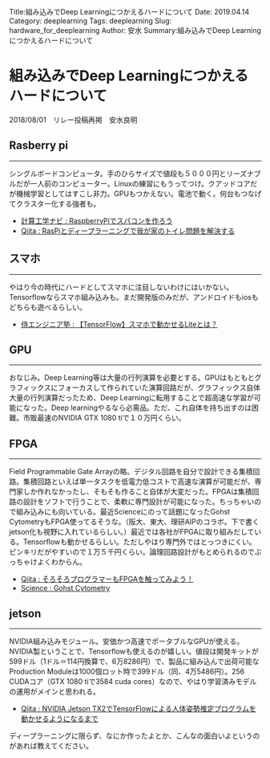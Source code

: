 Title:組み込みでDeep Learningにつかえるハードについて
Date: 2019.04.14
Category: deeplearning
Tags: deeplearning
Slug: hardware_for_deeplearning
Author: 安水
Summary:組み込みでDeep Learningにつかえるハードについて

<h1>組み込みでDeep Learningにつかえるハードについて</h1>
2018/08/01　リレー投稿再掲　安水良明
<h2>Rasberry pi</h2>

<hr />

シングルボードコンピュータ。手のひらサイズで値段も５０００円とリーズナブルだが一人前のコンピューター。Linuxの練習にもうってつけ。クアッドコアだが機械学習としてはすこし非力。GPUもつかえない。電池で動く。何台もつなげてクラスター化する強者も。
<ul>
 	<li><a href="http://www.cenav.org/raspi2/">計算工学ナビ : RaspberryPiでスパコンを作ろう</a></li>
 	<li><a href="https://qiita.com/kazunori279/items/bb58f0b3095f3c65b2a1">Qiita : RasPiとディープラーニングで我が家のトイレ問題を解決する</a></li>
</ul>
<h2>スマホ</h2>

<hr />

やはり今の時代にハードとしてスマホに注目しないわけにはいかない。Tensorflowならスマホ組み込みも。まだ開発版のみだが、アンドロイドもiosもどちらも遊べるらしい。
<ul>
 	<li><a href="https://www.sejuku.net/blog/55188">侍エンジニア塾 : 【TensorFlow】スマホで動かせるLiteとは？</a></li>
</ul>
<h2>GPU</h2>

<hr />

おなじみ。Deep Learning等は大量の行列演算を必要とする。GPUはもともとグラフィックスにフォーカスして作られていた演算回路だが、グラフィックス自体大量の行列演算だったため、Deep Learningに転用することで超高速な学習が可能になった。Deep learningやるなら必需品。ただ、これ自体を持ち出すのは困難。市販最速のNVIDIA GTX 1080 tiで１０万円くらい。
<h2>FPGA</h2>

<hr />

Field Programmable Gate Arrayの略。デジタル回路を自分で設計できる集積回路。集積回路といえば単一タスクを低電力低コストで高速な演算が可能だが、専門家しか作れなかったし、そもそも作ること自体が大変だった。FPGAは集積回路の設計をソフトで行うことで、柔軟に専門設計が可能になった。ちっちゃいので組み込みにも向いている。最近Scienceにのって話題になったGohst CytometryもFPGA使ってるそうな。（阪大、東大、理研AIPのコラボ。下で書くjetson化も視野に入れているらしい。）最近では各社がFPGAに取り組みだしている。Tensorflowも動かせるらしい。ただしやはり専門外ではとっつきにくい。ピンキリだがやすいので１万５千円くらい。論理回路設計がもとめられるのでぶっちゃけよくわからん。
<ul>
 	<li><a href="https://qiita.com/kazunori279/items/a9e97a4463cab7dda8b9">Qiita : そろそろプログラマーもFPGAを触ってみよう！</a></li>
 	<li><a href="http://science.sciencemag.org/content/360/6394/1246.full">Science : Gohst Cytometry</a></li>
</ul>
<h2>jetson</h2>

<hr />

NVIDIA組み込みモジュール。安価かつ高速でポータブルなGPUが使える。NVIDIA製ということで、Tensorflowも使えるのが嬉しい。値段は開発キットが599ドル（1ドル＝114円換算で、6万8286円）で、製品に組み込んで出荷可能なProduction Moduleは1000個ロット時で399ドル（同、4万5486円）。256 CUDAコア（GTX 1080 tiで3584 cuda cores）なので、やはり学習済みモデルの運用がメインと思われる。
<ul>
 	<li><a href="https://qiita.com/ababa893/items/57b43e788d684c380866">Qiita : NVIDIA Jetson TX2でTensorFlowによる人体姿勢推定プログラムを動かせるようになるまで</a></li>
</ul>
ディープラーニングに限らず、なにか作ったよとか、こんなの面白いよというのがあれば教えてください。
